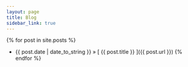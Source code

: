 ```yaml
---
layout: page
title: Blog
sidebar_link: true
---
```


{% for post in site.posts %}
  * {{ post.date | date_to_string }} &raquo; [ {{ post.title }} ]({{ post.url }})
{% endfor %}